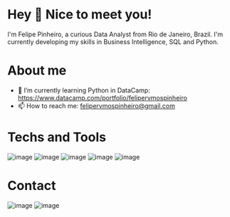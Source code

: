 # Hey 👋 Nice to meet you!

I'm Felipe Pinheiro, a curious Data Analyst from Rio de Janeiro, Brazil. I'm currently developing my skills in Business Intelligence, SQL and Python. 

# About me
- 🌱 I’m currently learning Python in DataCamp: https://www.datacamp.com/portfolio/felipervmospinheiro
- 📫 How to reach me: felipervmospinheiro@gmail.com

# Techs and Tools
![image](https://github.com/user-attachments/assets/50741c09-0911-4a68-aaaa-a030bb7ac925)  ![image](https://github.com/user-attachments/assets/b83f165f-29bd-4e8f-90aa-cec577448de6)
 ![image](https://github.com/user-attachments/assets/cd035c63-0084-45bd-9391-4208f7992475) ![image](https://github.com/user-attachments/assets/e2d2fd0a-ebb4-4621-bf1c-e1c874eae0b7) ![image](https://github.com/user-attachments/assets/b1209fdb-9cec-4f35-8a59-5be094bf3a8e) 

# Contact
![image](https://github.com/user-attachments/assets/fc3ab019-050c-4af3-ac1a-c00193e6fca3) ![image](https://github.com/user-attachments/assets/8214c6cb-3c8b-4cc4-b8f9-94406ed528c7)





<!---
feliperamospinheiro/feliperamospinheiro is a ✨ special ✨ repository because its `README.md` (this file) appears on your GitHub profile.
You can click the Preview link to take a look at your changes.
--->
